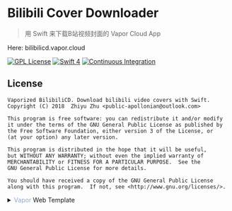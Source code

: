 # Bilibili Cover Downloader

> 用 Swift 来下载B站视频封面的 Vapor Cloud App

Here: bilibilicd.vapor.cloud

[![GPL License](https://img.shields.io/github/license/apollozhu/vaporized-bilibilicd.svg)](./LICENSE)
[![Swift 4](https://img.shields.io/badge/Swift-4.0-ffac45.svg)](https://swift.org)
[![Continuous Integration](https://circleci.com/gh/apollozhu/vaporized-bilibilicd.svg?style=shield)](https://circleci.com/gh/apollozhu/vaporized-bilibilicd)

## License

    Vaporized BilibiliCD. Download bilibili video covers with Swift.
    Copyright (C) 2018  Zhiyu Zhu <public-apollonian@outlook.com>

    This program is free software: you can redistribute it and/or modify
    it under the terms of the GNU General Public License as published by
    the Free Software Foundation, either version 3 of the License, or
    (at your option) any later version.

    This program is distributed in the hope that it will be useful,
    but WITHOUT ANY WARRANTY; without even the implied warranty of
    MERCHANTABILITY or FITNESS FOR A PARTICULAR PURPOSE.  See the
    GNU General Public License for more details.

    You should have received a copy of the GNU General Public License
    along with this program.  If not, see <http://www.gnu.org/licenses/>.

<details>
<summary><span style="color:92A8D1;">Vapor</span> Web Template</summary>

```
The MIT License (MIT)

Copyright (c) 2017 Qutheory, LLC

Permission is hereby granted, free of charge, to any person obtaining a copy
of this software and associated documentation files (the "Software"), to deal
in the Software without restriction, including without limitation the rights
to use, copy, modify, merge, publish, distribute, sublicense, and/or sell
copies of the Software, and to permit persons to whom the Software is
furnished to do so, subject to the following conditions:

The above copyright notice and this permission notice shall be included in all
copies or substantial portions of the Software.

THE SOFTWARE IS PROVIDED "AS IS", WITHOUT WARRANTY OF ANY KIND, EXPRESS OR
IMPLIED, INCLUDING BUT NOT LIMITED TO THE WARRANTIES OF MERCHANTABILITY,
FITNESS FOR A PARTICULAR PURPOSE AND NONINFRINGEMENT. IN NO EVENT SHALL THE
AUTHORS OR COPYRIGHT HOLDERS BE LIABLE FOR ANY CLAIM, DAMAGES OR OTHER
LIABILITY, WHETHER IN AN ACTION OF CONTRACT, TORT OR OTHERWISE, ARISING FROM,
OUT OF OR IN CONNECTION WITH THE SOFTWARE OR THE USE OR OTHER DEALINGS IN THE
SOFTWARE.
```

</details>
